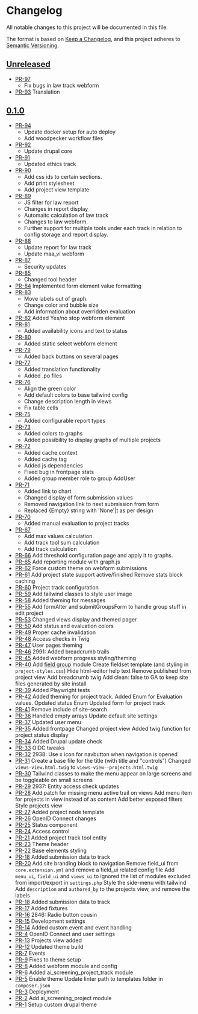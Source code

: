 # Changelog

All notable changes to this project will be documented in this file.

The format is based on [Keep a Changelog],
and this project adheres to [Semantic Versioning].

## [Unreleased]
- [PR-97](https://github.com/itk-dev/ai-screening/pull/97)
  - Fix bugs in law track webform
- [PR-93](https://github.com/itk-dev/ai-screening/pull/93)
  Translation

## [0.1.0]

- [PR-94](https://github.com/itk-dev/ai-screening/pull/94)
  - Update docker setup for auto deploy
  - Add woodpecker workflow files
- [PR-92](https://github.com/itk-dev/ai-screening/pull/92)
  - Update drupal core
- [PR-91](https://github.com/itk-dev/ai-screening/pull/91)
  - Updated ethics track
- [PR-90](https://github.com/itk-dev/ai-screening/pull/90)
  - Add css ids to certain sections.
  - Add print stylesheet
  - Add project view template
- [PR-89](https://github.com/itk-dev/ai-screening/pull/89)
  - JS filter for law report
  - Changes in report display
  - Automaitc calculation of law track
  - Changes to law webform.
  - Further support for multiple tools under each track in relation to config storage and report display.
- [PR-88](https://github.com/itk-dev/ai-screening/pull/88)
  - Update report for law track
  - Update maa_vi webform
- [PR-87](https://github.com/itk-dev/ai-screening/pull/87)
  - Security updates
- [PR-85](https://github.com/itk-dev/ai-screening/pull/85)
  - Changed tool header
- [PR-84](https://github.com/itk-dev/ai-screening/pull/84)
  Implemented form element value formatting
- [PR-83](https://github.com/itk-dev/ai-screening/pull/83)
  - Move labels out of graph.
  - Change color and bubble size
  - Add information about overridden evaluation
- [PR-82](https://github.com/itk-dev/ai-screening/pull/82)
  Added Yes/no stop webform element
- [PR-81](https://github.com/itk-dev/ai-screening/pull/81)
  - Added availability icons and text to status
- [PR-80](https://github.com/itk-dev/ai-screening/pull/80)
  - Added static select webform element
- [PR-79](https://github.com/itk-dev/ai-screening/pull/79)
  - Added back buttons on several pages
- [PR-77](https://github.com/itk-dev/ai-screening/pull/77)
  - Added translation functionality
  - Added .po files
- [PR-76](https://github.com/itk-dev/ai-screening/pull/76)
  - Align the green color
  - Add default colors to base tailwind config
  - Change description length in views
  - Fix table cells
- [PR-75](https://github.com/itk-dev/ai-screening/pull/75)
  - Added configurable report types
- [PR-73](https://github.com/itk-dev/ai-screening/pull/73)
  - Added colors to graphs
  - Added possibility to display graphs of multiple projects
- [PR-72](https://github.com/itk-dev/ai-screening/pull/72)
  - Added cache context
  - Added cache tag
  - Added js dependencies
  - Fixed bug in frontpage stats
  - Added group member role to group AddUser
- [PR-71](https://github.com/itk-dev/ai-screening/pull/71)
  - Added link to chart
  - Changed display of form submission values
  - Removed navigation link to next submission from form
  - Replaced {Empty} string with 'None'|t as per design
- [PR-70](https://github.com/itk-dev/ai-screening/pull/70)
  - Added manual evaluation to project tracks
- [PR-67](https://github.com/itk-dev/ai-screening/pull/67)
  - Add max values calculation.
  - Add track tool sum calculation
  - Add track calculation
- [PR-66](https://github.com/itk-dev/ai-screening/pull/66)
  Add threshold configuration page and apply it to graphs.
- [PR-65](https://github.com/itk-dev/ai-screening/pull/65)
  Add reporting module with graph.js
- [PR-62](https://github.com/itk-dev/ai-screening/pull/62)
  Force custom theme on webform submissions
- [PR-61](https://github.com/itk-dev/ai-screening/pull/61)
  Add project state support active/finished
  Remove stats block caching
- [PR-60](https://github.com/itk-dev/ai-screening/pull/60)
  Project track configuration
- [PR-59](https://github.com/itk-dev/ai-screening/pull/59)
  Add tailwind classes to style user image
- [PR-58](https://github.com/itk-dev/ai-screening/pull/58)
  Added theming for messages
- [PR-55](https://github.com/itk-dev/ai-screening/pull/55)
  Add formAlter and submitGroupsForm to handle group stuff in edit project
- [PR-53](https://github.com/itk-dev/ai-screening/pull/53)
  Changed views display and themed pager
- [PR-50](https://github.com/itk-dev/ai-screening/pull/50)
  Add status and evaluation colors
- [PR-49](https://github.com/itk-dev/ai-screening/pull/49)
  Proper cache invalidation
- [PR-48](https://github.com/itk-dev/ai-screening/pull/48)
  Access checks in Twig
- [PR-47](https://github.com/itk-dev/ai-screening/pull/47)
  User pages theming
- [PR-46](https://github.com/itk-dev/ai-screening/pull/46)
  2991: Added breadcrumb trails
- [PR-45](https://github.com/itk-dev/ai-screening/pull/45)
  Added webform progress styling/theming
- [PR-40](https://github.com/itk-dev/ai-screening/pull/40)
  Add [field group](https://www.drupal.org/project/field_group) module
  Create fieldset template (and styling in `project-styles.css`)
  Hide html-editor help text
  Remove published from project view
  Add breadcrumb twig
  Add clean: false to GA to keep site files generated by site install
- [PR-39](https://github.com/itk-dev/ai-screening/pull/39)
  Added Playwright tests
- [PR-42](https://github.com/itk-dev/ai-screening/pull/42)
  Added theming for project track.
  Added Enum for Evaluation values.
  Opdated status Enum
  Updated form for project track
- [PR-41](https://github.com/itk-dev/ai-screening/pull/41)
  Remove include of site-search
- [PR-36](https://github.com/itk-dev/ai-screening/pull/36)
  Handled empty arrays
  Update default site settings
- [PR-37](https://github.com/itk-dev/ai-screening/pull/37)
  Updated user menu
- [PR-35](https://github.com/itk-dev/ai-screening/pull/35)
  Added frontpage
  Changed project view
  Added twig function for project status display
- [PR-34](https://github.com/itk-dev/ai-screening/pull/34)
  Added Drupal update check
- [PR-33](https://github.com/itk-dev/ai-screening/pull/33)
  OIDC tweaks
- [PR-32](https://github.com/itk-dev/ai-screening/pull/32)
  2938: Use x icon for navbutton when navigation is opened
- [PR-31](https://github.com/itk-dev/ai-screening/pull/31)
  Create a base file for the title (with title and "controls")
  Changed `views-view.html.twig` to `views-view--projects.html.twig`
- [PR-30](https://github.com/itk-dev/ai-screening/pull/30)
  Tailwind classes to make the menu appear on large screens and be toggleable on small screens
- [PR-29](https://github.com/itk-dev/ai-screening/pull/29)
  2937: Entity access check updates
- [PR-28](https://github.com/itk-dev/ai-screening/pull/28)
  Add patch for missing menu active trail on views
  Add menu item for projects in view instead of as content
  Add better exposed filters
  Style projects view
- [PR-27](https://github.com/itk-dev/ai-screening/pull/27)
  Added project node template
- [PR-26](https://github.com/itk-dev/ai-screening/pull/26)
  OpenID Connect changes
- [PR-25](https://github.com/itk-dev/ai-screening/pull/25)
  Status component
- [PR-24](https://github.com/itk-dev/ai-screening/pull/24)
  Access control
- [PR-21](https://github.com/itk-dev/ai-screening/pull/21)
  Added project track tool entity
- [PR-23](https://github.com/itk-dev/ai-screening/pull/23)
  Theme header
- [PR-22](https://github.com/itk-dev/ai-screening/pull/22)
  Base elements styling
- [PR-18](https://github.com/itk-dev/ai-screening/pull/18)
  Added submission data to track
- [PR-20](https://github.com/itk-dev/ai-screening/pull/20)
  Add site branding block to navigation
  Remove field_ui from `core.extension.yml` and remove a field_ui related config file
  Add `menu_ui`, `field_ui` and `views_ui` to ignored the list of modules excluded from import/export in `settings.php`
  Style the side-menu with tailwind
  Add `description` and `authored_by` to the projects view, and remove the labels
- [PR-18](https://github.com/itk-dev/ai-screening/pull/18)
  Added submission data to track
- [PR-17](https://github.com/itk-dev/ai-screening/pull/17)
  Added fixtures
- [PR-16](https://github.com/itk-dev/ai-screening/pull/16)
  2846: Radio button cousin
- [PR-15](https://github.com/itk-dev/ai-screening/pull/15)
  Development settings
- [PR-14](https://github.com/itk-dev/ai-screening/pull/14)
  Added custom event and event handling
- [PR-4](https://github.com/itk-dev/ai-screening/pull/4)
  OpenID Connect and user settings
- [PR-13](https://github.com/itk-dev/ai-screening/pull/13)
  Projects view added
- [PR-12](https://github.com/itk-dev/ai-screening/pull/12)
  Updated theme build
- [PR-7](https://github.com/itk-dev/ai-screening/pull/7)
  Events
- [PR-9](https://github.com/itk-dev/ai-screening/pull/9)
  Fixes to theme setup
- [PR-8](https://github.com/itk-dev/ai-screening/pull/8)
  Added webform module and config
- [PR-6](https://github.com/itk-dev/ai-screening/pull/6)
  Added ai_screening_project_track module
- [PR-5](https://github.com/itk-dev/ai-screening/pull/5)
  Enable theme
  Update linter path to templates folder in `composer.json`
- [PR-3](https://github.com/itk-dev/ai-screening/pull/3)
  Deployment
- [PR-2](https://github.com/itk-dev/ai-screening/pull/2)
  Add ai_screening_project module
- [PR-1](https://github.com/itk-dev/ai-screening/pull/1)
  Setup custom drupal theme

[Keep a Changelog]: https://keepachangelog.com/en/1.1.0/
[Semantic Versioning]: https://semver.org/spec/v2.0.0.html
[Unreleased]: https://github.com/itk-dev/ai-screening/compare/0.1.0...HEAD
[0.1.0]: https://github.com/itk-dev/ai-screening/releases/tag/0.1.0
